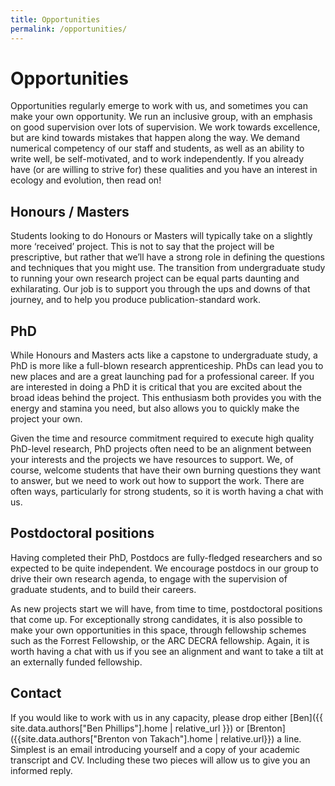 ```yaml
---
title: Opportunities
permalink: /opportunities/
---
```


# Opportunities

Opportunities regularly emerge to work with us, and sometimes you can make your own opportunity. We run an inclusive group, with an emphasis on good supervision over lots of supervision.  We work towards excellence, but are kind towards mistakes that happen along the way. We demand numerical competency of our staff and students, as well as an ability to write well, be self-motivated, and to work independently.  If you already have (or are willing to strive for) these qualities and you have an interest in ecology and evolution, then read on!

## Honours / Masters

Students looking to do Honours or Masters will typically take on a slightly more ‘received’ project.  This is not to say that the project will be prescriptive, but rather that we’ll have a strong role in defining the questions and techniques that you might use.  The transition from undergraduate study to running your own research project can be equal parts daunting and exhilarating.  Our job is to support you through the ups and downs of that journey, and to help you produce publication-standard work.  

## PhD

While Honours and Masters acts like a capstone to undergraduate study, a PhD is more like a full-blown research apprenticeship.  PhDs can lead you to new places and are a great launching pad for a professional career. If you are interested in doing a PhD it is critical that you are excited about the broad ideas behind the project.  This enthusiasm both provides you with the energy and stamina you need, but also allows you to quickly make the project your own.  

Given the time and resource commitment required to execute high quality PhD-level research, PhD projects often need to be an alignment between your interests and the projects we have resources to support.  We, of course, welcome students that have their own burning questions they want to answer, but we need to work out how to support the work.  There are often ways, particularly for strong students, so it is worth having a chat with us.

## Postdoctoral positions

Having completed their PhD, Postdocs are fully-fledged researchers and so expected to be quite independent.  We encourage postdocs in our group to drive their own research agenda, to engage with the supervision of graduate students, and to build their careers.

As new projects start we will have, from time to time, postdoctoral positions that come up.  For exceptionally strong candidates, it is also possible to make your own opportunities in this space, through fellowship schemes such as the Forrest Fellowship, or the ARC DECRA fellowship.  Again, it is worth having a chat with us if you see an alignment and want to take a tilt at an externally funded fellowship.

## Contact

If you would like to work with us in any capacity, please drop either [Ben]({{ site.data.authors["Ben Phillips"].home | relative_url }}) or [Brenton]({{site.data.authors["Brenton von Takach"].home | relative.url}}) a line.  Simplest is an email introducing yourself and a copy of your academic transcript and CV.  Including these two pieces will allow us to give you an informed reply.